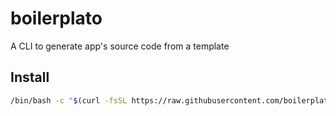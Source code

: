 # boilerplato

A CLI to generate app's source code from a template

## Install

```sh
/bin/bash -c "$(curl -fsSL https://raw.githubusercontent.com/boilerplato/boilerplato/develop/install.sh) -- 1.0.0"
```
